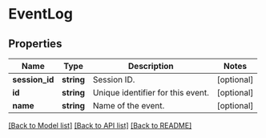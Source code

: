 # EventLog

## Properties
Name | Type | Description | Notes
------------ | ------------- | ------------- | -------------
**session_id** | **string** | Session ID. | [optional] 
**id** | **string** | Unique identifier for this event. | [optional] 
**name** | **string** | Name of the event. | [optional] 

[[Back to Model list]](../README.md#documentation-for-models) [[Back to API list]](../README.md#documentation-for-api-endpoints) [[Back to README]](../README.md)


